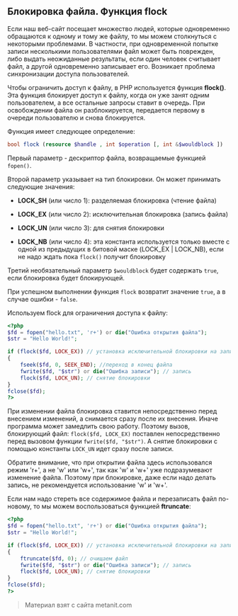 ## Блокировка файла. Функция flock

Если наш веб-сайт посещает множество людей, которые одновременно обращаются к одному и тому же файлу, то мы можем столкнуться с некоторыми проблемами. В частности, при одновременной попытке записи несколькими пользователями файл может быть поврежден, либо выдать неожиданные результаты, если один человек считывает файл, а другой одновременно записывает его. Возникает проблема синхронизации доступа пользователей.

Чтобы ограничить доступ к файлу, в PHP используется функция **flock()**. Эта функция блокирует доступ к файлу, когда он уже занят одним пользователем, а все остальные запросы ставит в очередь. При освобождении файла он разблокируется, передается первому в очереди пользователю и снова блокируется.

Функция имеет следующее определение:

```php
bool flock (resource $handle , int $operation [, int &$wouldblock ])
```

Первый параметр - дескриптор файла, возвращаемые функцией `fopen()`.

Второй параметр указывает на тип блокировки. Он может принимать следующие значения:

- **LOCK_SH** (или число 1): разделяемая блокировка (чтение файла)

- **LOCK_EX** (или число 2): исключительная блокировка (запись файла)

- **LOCK_UN** (или число 3): для снятия блокировки

- **LOCK_NB** (или число 4): эта константа используется только вместе с одной из предыдущих в битовой маске (LOCK_EX | LOCK_NB), 
если не надо ждать пока `flock()` получит блокировку

Третий необязательный параметр `$wouldblock` будет содержать `true`, если блокировка будет блокирующей.

При успешном выполнении функция `flock` возвратит значение `true`, а в случае ошибки - `false`.

Используем flock для ограничения доступа к файлу:

```php
<?php
$fd = fopen("hello.txt", 'r+') or die("Ошибка открытия файла");
$str = "Hello World!";

if (flock($fd, LOCK_EX)) // установка исключительной блокировки на запись
{
    fseek($fd, 0, SEEK_END); //переход в конец файла
    fwrite($fd, "$str") or die("Ошибка записи"); // запись
    flock($fd, LOCK_UN); // снятие блокировки
}
fclose($fd);
?>
```

При изменении файла блокировка ставится непосредственно перед внесением изменений, а снимается сразу после их внесения. Иначе программа может замедлить свою работу. Поэтому вызов, блокирующий файл: `flock($fd, LOCK_EX)` поставлен непосредственно перед вызовом функции `fwrite($fd, "$str")`. А снятие блокировки с помощью константы `LOCK_UN` идет сразу после записи.

Обратите внимание, что при открытии файла здесь использовался режим 'r+', а не 'w' или 'w+', так как 'w' и 'w+' уже подразумевают изменение файла. Поэтому при блокировке, даже если надо делать запись, не рекомендуется использование 'w' и 'w+'.

Если нам надо стереть все содержимое файла и перезаписать файл по-новому, то мы можем воспользоваться функцией **ftruncate**:

```php
<?php
$fd = fopen("hello.txt", 'r+') or die("Ошибка открытия файла");
$str = "Hello World!";

if (flock($fd, LOCK_EX)) // установка исключительной блокировки на запись
{
    ftruncate($fd, 0); // очищаем файл
    fwrite($fd, "$str") or die("Ошибка записи"); // запись
    flock($fd, LOCK_UN); // снятие блокировки
}
fclose($fd);
?>
```


> Материал взят с сайта metanit.com